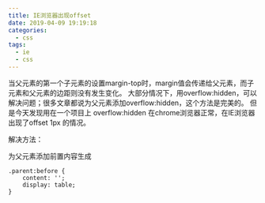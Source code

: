 ```yaml
---
title: IE浏览器出现offset
date: 2019-04-09 19:19:18
categories:
  - css
tags:
  - ie
  - css
---
```


当父元素的第一个子元素的设置margin-top时，margin值会传递给父元素，而子元素和父元素的边距则没有发生变化。
大部分情况下，用overflow:hidden，可以解决问题；很多文章都说为父元素添加overflow:hidden，这个方法是完美的。
但是今天发现用在一个项目上 overflow:hidden 在chrome浏览器正常，在IE浏览器出现了offset 1px 的情况。

<!-- more -->
解决方法：

为父元素添加前置内容生成
```
.parent:before {
    content: '';
    display: table;
}
```